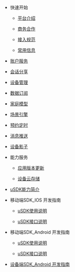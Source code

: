 * 快速开始 

	* [平台介绍](zh-cn/)  

	* [商务合作](zh-cn/Business)  

	* [接入规范](zh-cn/Standard/Basic)     

	* [常用信息](zh-cn/Standard/Other)   

* [账户服务](zh-cn/Account)  

* [会话分享](zh-cn/Session)   

* [设备管理](zh-cn/DeviceManage)

* [数据订阅](zh-cn/DataSubscription)  

* [家庭模型](zh-cn/FamilyManage)

* [场景引擎](zh-cn/IFTTT)  

* [预约定时](zh-cn/Scheduler)  

* [消息推送](zh-cn/MessagePush)  

* [设备影子](zh-cn/DevicesShadow)  

* 能力服务  

	* [应用版本更新](zh-cn/AppVersionUpdate)    
	
	* [设备云存储](zh-cn/CapacityService_DeviceCloudStorage)  


* [uSDK能力简介](zh-cn/uSDK)   

* 移动端SDK_IOS 开发指南  

	* [uSDK使用说明](zh-cn/USDK/uSDK_Phone_iOS_USE_GUIDE)   
	
	* [uSDK接口说明](zh-cn/uSDK_Phone_iOS_API_USE)  

* 移动端SDK_Android 开发指南  

	* [uSDK使用说明](zh-cn/USDK/uSDK_Phone_Android)  
	
	* [uSDK接口说明](zh-cn/USDK/uSDK_Phone_Android)  

 

* [设备端SDK_Android 开发指南](zh-cn/USDK/SmartDeviceSDK)


<div style='display: none'>
* ChangeLog  

	* [账户服务](zh-cn/ChangeLog/Account)
	* [设备管理](zh-cn/ChangeLog/DevicesStandard)
	* [数据订阅](zh-cn/ChangeLog/DataSubscription)
	* [家庭模型](zh-cn/ChangeLog/Family)
	* [场景引擎](zh-cn/ChangeLog/IFTTT)
	* [预约定时](zh-cn/ChangeLog/Scheduler)
	* [设备影子](zh-cn/ChangeLog/DevicesShadow)
	* [消息推送](zh-cn/ChangeLog/MessagePush)
	* [能力服务](zh-cn/ChangeLog/CapacityService_Weather)
</div>

	
